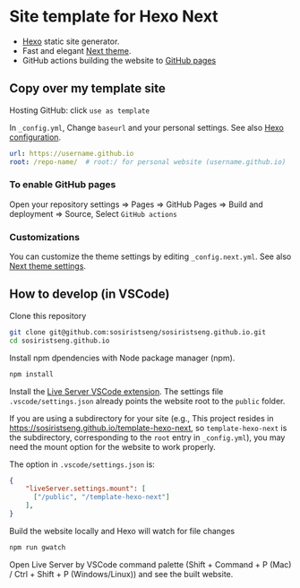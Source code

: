 # Site template for Hexo Next

- [Hexo](https://hexo.io/zh-tw/) static site generator.
- Fast and elegant [Next theme](https://theme-next.js.org/).
- GitHub actions building the website to [GitHub pages](https://pages.github.com/)

## Copy over my template site

Hosting GitHub: click `use as template`

In `_config.yml`, Change `baseurl` and your personal settings. See also [Hexo configuration](https://hexo.io/docs/configuration.html).
```yml _config.yml
url: https://username.github.io
root: /repo-name/  # root:/ for personal website (username.github.io)
```

### To enable GitHub pages

Open your repository settings => Pages => GitHub Pages
=> Build and deployment => Source, Select `GitHub actions`

### Customizations

You can customize the theme settings by editing `_config.next.yml`. See also [Next theme settings](https://theme-next.js.org/docs/theme-settings/).

## How to develop (in VSCode)

Clone this repository

```bash
git clone git@github.com:sosiristseng/sosiristseng.github.io.git
cd sosiristseng.github.io
```

Install npm dpendencies with Node package manager (npm).

```bash
npm install
```

Install the [Live Server VSCode extension](https://marketplace.visualstudio.com/items?itemName=ritwickdey.LiveServer).  The settings file `.vscode/settings.json` already points the website root to the `public` folder.

If you are using a subdirectory for your site (e.g., This project resides in https://sosiristseng.github.io/template-hexo-next, so `template-hexo-next` is the subdirectory, corresponding to the `root` entry in `_config.yml`), you may need the mount option for the website to work properly.

The option in `.vscode/settings.json` is:

```json
{
    "liveServer.settings.mount": [
      ["/public", "/template-hexo-next"]
    ],
}

```

Build the website locally and Hexo will watch for file changes

```bash
npm run gwatch
```

Open Live Server by VSCode command palette (Shift + Command + P (Mac) / Ctrl + Shift + P (Windows/Linux)) and see the built website.
